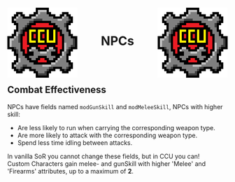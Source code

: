 ﻿<p align="left">
<img src="../Images/CCU_160x160.png" alt="CCU Logo" align="left">
<img src="../Images/CCU_160x160.png" alt="Yeah there are two, so what" align="right">
</p>

<h1 align="center">
<br>
NPCs
</h1>
<br><br>

##		Combat Effectiveness

NPCs have fields named `modGunSkill` and `modMeleeSkill`, NPCs with higher skill:
* Are less likely to run when carrying the corresponding weapon type.
* Are more likely to attack with the corresponding weapon type.
* Spend less time idling between attacks.

In vanilla SoR you cannot change these fields, but in CCU you can!  
Custom Characters gain melee- and gunSkill with higher 'Melee' and 'Firearms' attributes, up to a maximum of **2**.